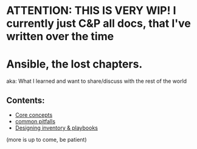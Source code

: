 # ATTENTION: THIS IS VERY WIP! I currently just C&P all docs, that I've written over the time

# Ansible, the lost chapters.

aka: What I learned and want to share/discuss with the rest of the world

## Contents:

- [Core concepts](core_concepts.md)
- [common pitfalls](common_pitfalls.md)
- [Designing inventory & playbooks](designing_inventory_and_playbooks.md)

(more is up to come, be patient)
